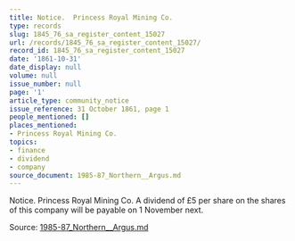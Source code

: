 ```yaml
---
title: Notice.  Princess Royal Mining Co.
type: records
slug: 1845_76_sa_register_content_15027
url: /records/1845_76_sa_register_content_15027/
record_id: 1845_76_sa_register_content_15027
date: '1861-10-31'
date_display: null
volume: null
issue_number: null
page: '1'
article_type: community_notice
issue_reference: 31 October 1861, page 1
people_mentioned: []
places_mentioned:
- Princess Royal Mining Co.
topics:
- finance
- dividend
- company
source_document: 1985-87_Northern__Argus.md
---
```


Notice.  Princess Royal Mining Co.  A dividend of £5 per share on the shares of this company will be payable on 1 November next.

Source: [1985-87_Northern__Argus.md](/downloads/markdown/1985-87_Northern__Argus.md)
